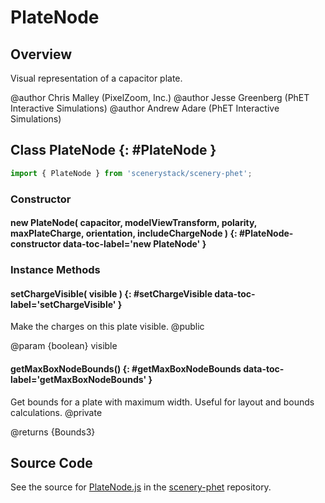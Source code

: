 # PlateNode

## Overview

Visual representation of a capacitor plate.

@author Chris Malley (PixelZoom, Inc.)
@author Jesse Greenberg (PhET Interactive Simulations)
@author Andrew Adare (PhET Interactive Simulations)

## Class PlateNode {: #PlateNode }


```js
import { PlateNode } from 'scenerystack/scenery-phet';
```
### Constructor

#### new PlateNode( capacitor, modelViewTransform, polarity, maxPlateCharge, orientation, includeChargeNode ) {: #PlateNode-constructor data-toc-label='new PlateNode' }

### Instance Methods

#### setChargeVisible( visible ) {: #setChargeVisible data-toc-label='setChargeVisible' }

Make the charges on this plate visible.
@public

@param {boolean} visible

#### getMaxBoxNodeBounds() {: #getMaxBoxNodeBounds data-toc-label='getMaxBoxNodeBounds' }

Get bounds for a plate with maximum width.  Useful for layout and bounds calculations.
@private

@returns {Bounds3}



## Source Code

See the source for [PlateNode.js](https://github.com/phetsims/scenery-phet/blob/main/js/capacitor/PlateNode.js) in the [scenery-phet](https://github.com/phetsims/scenery-phet) repository.
